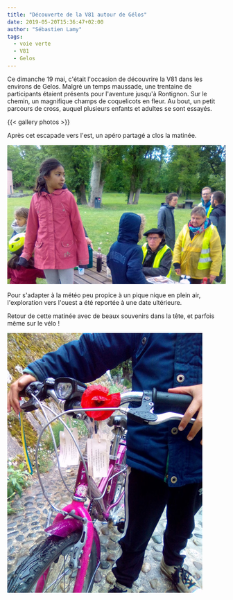 ```yaml
---
title: "Découverte de la V81 autour de Gélos"
date: 2019-05-20T15:36:47+02:00
author: "Sébastien Lamy"
tags:
  - voie verte
  - V81
  - Gelos
---
```


Ce dimanche 19 mai, c'était l'occasion de découvrire la V81 dans les environs
de Gelos. Malgré un temps maussade, une trentaine de participants étaient
présents pour l'aventure jusqu'à Rontignon. Sur le chemin, un magnifique
champs de coquelicots en fleur. Au bout, un petit parcours de cross, auquel 
plusieurs enfants et adultes se sont essayés.

{{< gallery photos >}}

Après cet escapade vers l'est, un apéro partagé a clos la matinée. 

![](apero.jpg)

Pour s'adapter à la météo peu propice à un pique nique en plein air, 
l'exploration vers l'ouest a été reportée à une date ultérieure.

Retour de cette matinée avec de beaux souvenirs dans la tête, et parfois même sur
le vélo !

![](fleur.jpg)


